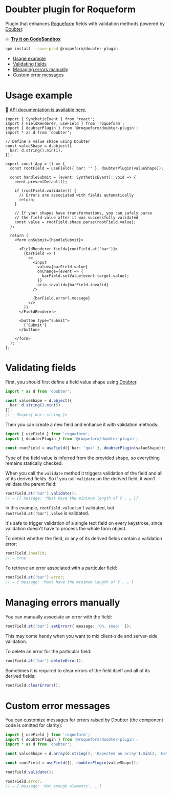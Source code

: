 # Doubter plugin for Roqueform

Plugin that enhances [Roqueform](https://github.com/smikhalevski/roqueform#readme) fields with validation methods
powered by [Doubter](https://github.com/smikhalevski/doubter#readme).

🔥&ensp;[**Try it on CodeSandbox**](https://codesandbox.io/s/roqueform-doubter-plugin-example-74hkgw)

```sh
npm install --save-prod @roqueform/doubter-plugin
```

- [Usage example](#usage-example)
- [Validating fields](#validating-fields)
- [Managing errors manually](#managing-errors-manually)
- [Custom error messages](#custom-error-messages)

# Usage example

🔎 [API documentation is available here.](https://smikhalevski.github.io/roqueform/modules/_roqueform_doubter_plugin.html)

```tsx
import { SyntheticEvent } from 'react';
import { FieldRenderer, useField } from 'roqueform';
import { doubterPlugin } from '@roqueform/doubter-plugin';
import * as d from 'doubter';

// Define a value shape using Doubter
const valueShape = d.object({
  bar: d.string().min(1),
});

export const App = () => {
  const rootField = useField({ bar: '' }, doubterPlugin(valueShape));

  const handleSubmit = (event: SyntheticEvent): void => {
    event.preventDefault();

    if (rootField.validate()) {
      // Errors are associated with fields automatically
      return;
    }

    // If your shapes have transformations, you can safely parse
    // the field value after it was successfully validated
    const value = rootField.shape.parse(rootField.value);
  };

  return (
    <form onSubmit={handleSubmit}>

      <FieldRenderer field={rootField.at('bar')}>
        {barField => (
          <>
            <input
              value={barField.value}
              onChange={event => {
                barField.setValue(event.target.value);
              }}
              aria-invalid={barField.invalid}
            />

            {barField.error?.message}
          </>
        )}
      </FieldRenderer>

      <button type="submit">
        {'Submit'}
      </button>

    </form>
  );
};
```

# Validating fields

First, you should first define a field value shape using [Doubter](https://github.com/smikhalevski/doubter#readme).

```ts
import * as d from 'doubter';

const valueShape = d.object({
  bar: d.string().min(5)
});
// → Shape<{ bar: string }>
```

Then you can create a new field and enhance it with validation methods:

```ts
import { useField } from 'roqueform';
import { doubterPlugin } from '@roqueform/doubter-plugin';

const rootField = useField({ bar: 'qux' }, doubterPlugin(valueShape));
```

Type of the field value is inferred from the provided shape, so everything remains statically checked.

When you call the `validate` method it triggers validation of the field and all of its derived fields. So if you call
`validate` on the derived field, it won't validate the parent field:

```ts
rootField.at('bar').validate();
// → [{ message: 'Must have the minimum length of 5', … }]
```

In this example, `rootField.value` isn't validated, but `rootField.at('bar').value` is validated.

It's safe to trigger validation of a single text field on every keystroke, since validation doesn't have to process the
whole form object.

To detect whether the field, or any of its derived fields contain a validation error:

```ts
rootField.invalid;
// → true
```

To retrieve an error associated with a particular field:

```ts
rootField.at('bar').error;
// → { message: 'Must have the minimum length of 5', … }
```

# Managing errors manually

You can manually associate an error with the field:

```ts
rootField.at('bar').setError({ message: 'Oh, snap!' });
```

This may come handy when you want to mix client-side and server-side validation.

To delete an error for the particular field:

```ts
rootField.at('bar').deleteError();
```

Sometimes it is required to clear errors of the field itself and all of its derived fields:

```ts
rootField.clearErrors();
```

# Custom error messages

You can customize messages for errors raised by Doubter (the component code is omitted for clarity):

```ts
import { useField } from 'roqueform';
import { doubterPlugin } from '@roqueform/doubter-plugin';
import * as d from 'doubter';

const valueShape = d.array(d.string(), 'Expected an array').min(3, 'Not enough elements');

const rootField = useField([], doubterPlugin(valueShape));

rootField.validate();

rootField.error;
// → { message: 'Not enough elements', … }
```
